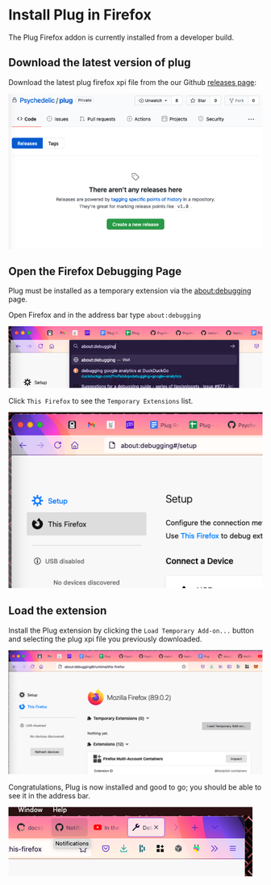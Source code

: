 # Install Plug in Firefox

The Plug Firefox addon is currently installed from a developer build.

## Download the latest version of plug 

Download the latest plug firefox xpi file  from the our Github [releases page](https://github.com/Psychedelic/plug/releases):

![GitHub releases page]('./../images/github_releases_page.png)

## Open the Firefox Debugging Page

Plug must be installed as a temporary extension via the [about:debugging](about:debugging#/runtime/this-firefox) page.

Open Firefox and in the address bar type `about:debugging`

![about debugging]('./../images/about_debugging.png)

Click `This Firefox` to see the `Temporary Extensions` list.

![this firefox]('./../images/this_firefox.png)

## Load the extension

Install the Plug extension by clicking the `Load Temporary Add-on...` button and selecting the plug xpi file you previously downloaded.

![load temporary]('./../images/load_temporary.png)

Congratulations, Plug is now installed and good to go; you should be able to see it in the address bar.

![plug installed]('./../images/plug_installed.png)

